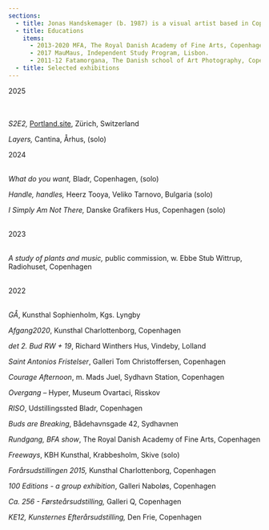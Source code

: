 ```yaml
---
sections:
  - title: Jonas Handskemager (b. 1987) is a visual artist based in Copenhagen.
  - title: Educations
    items:
      - 2013-2020 MFA, The Royal Danish Academy of Fine Arts, Copenhagen.
      - 2017 MauMaus, Independent Study Program, Lisbon.
      - 2011-12 Fatamorgana, The Danish school of Art Photography, Copenhagen.
  - title: Selected exhibitions
---
```

<p>2025</p><p><br><br><em>S2E2, </em><a href="http://Portland.site">Portland.site</a>, Zürich, Switzerland</p><p><em>Layers, </em>Cantina, Århus, (solo)</p><p>2024</p><p><br><em>What do you want, </em>Bladr, Copenhagen, (solo)</p><p><em>Handle, handles, </em>Heerz Tooya, Veliko Tarnovo, Bulgaria (solo)</p><p><em>I Simply Am Not There, </em>Danske Grafikers Hus, Copenhagen (solo)</p><p><br>2023</p><p><br><em>A study of plants and music,</em> public commission, w. Ebbe Stub Wittrup, Radiohuset, Copenhagen</p><p><br>2022</p><p><br><em>GÅ</em>, Kunsthal Sophienholm, Kgs. Lyngby</p><p><em>Afgang2020</em>, Kunsthal Charlottenborg, Copenhagen</p><p><em>det 2. Bud RW + 19</em>, Richard Winthers Hus, Vindeby, Lolland</p><p><em>Saint Antonios Fristelser</em>, Galleri Tom Christoffersen, Copenhagen</p><p><em>Courage Afternoon</em>, m. Mads Juel, Sydhavn Station, Copenhagen</p><p><em>Overgang</em> – Hyper, Museum Ovartaci, Risskov</p><p><em>RISO</em>, Udstillingssted Bladr, Copenhagen</p><p><em>Buds are Breaking</em>, Bådehavnsgade 42, Sydhavnen</p><p><em>Rundgang, BFA show</em>, The Royal Danish Academy of Fine Arts, Copenhagen</p><p><em>Freeways</em>, KBH Kunsthal, Krabbesholm, Skive (solo)</p><p><em>Forårsudstillingen 2015,</em> Kunsthal Charlottenborg, Copenhagen</p><p><em>100 Editions - a group exhibition</em>, Galleri Naboløs, Copenhagen</p><p><em>Ca. 256 - Førsteårsudstilling,</em> Galleri Q, Copenhagen</p><p><em>KE12, Kunsternes Efterårsudstilling,</em> Den Frie, Copenhagen</p>